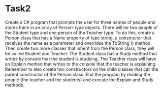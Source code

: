 # Task2

Create a C# program that prompts the user for three names of people and stores them in an array of Person-type objects. There will be two people of the Student type and one person of the Teacher type.
 To do this, create a Person class that has a Name property of type string, a constructor that receives the name as a parameter and overrides the ToString () method.
 Then create two more classes that inherit from the Person class, they will be called Student and Teacher. The Student class has a Study method that writes by console that the student is studying. The Teacher class will have an Explain method that writes to the console that the teacher is explaining. Remember to also create two constructors on the child classes that call the parent constructor of the Person class.
 End the program by reading the people (the teacher and the students) and execute the Explain and Study methods.